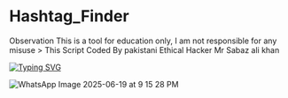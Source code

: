 # Hashtag_Finder
Observation This is a tool for education only, I am not responsible for any misuse > This Script Coded By pakistani Ethical Hacker Mr Sabaz ali khan


<a href="https://git.io/typing-svg"><img src="https://readme-typing-svg.demolab.com?font=Fira+Code&pause=1000&width=435&lines=Hashtag_Finder+Tools;Coded+By+Pakistani+Ethical+Hacker;MR+Sabaz+Ali+Khan+;Observation+This+is+a+tool+for+education+only;+I+am+not+responsible+for+any+miss+use;Contect+N0%2F+%2B923409777222%2F%2B923369696667" alt="Typing SVG" /></a>

![WhatsApp Image 2025-06-19 at 9 15 28 PM](https://github.com/user-attachments/assets/53f0d9f0-51a9-4ce0-b14f-f546c16157f0)
